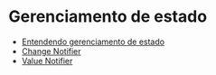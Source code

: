 # Gerenciamento de estado

- [Entendendo gerenciamento de estado](entendendo-gerenciamento-de-estado/README.md)
- [Change Notifier](modulo4/change-notifier/README.md)
- [Value Notifier](value-notifier/README.md)